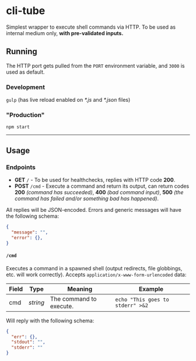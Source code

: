 # cli-tube

Simplest wrapper to execute shell commands via HTTP. To be used as internal medium only, **with pre-validated inputs.**

## Running

The HTTP port gets pulled from the `PORT` environment variable, and `3000` is used as default.

### Development

`gulp` (has live reload enabled on _*.js_ and _*.json_ files)

### "Production"

`npm start`

---

## Usage

### Endpoints

+ **GET** `/` - To be used for healthchecks, replies with HTTP code **200**.
+ **POST** `/cmd` - Execute a command and return its output, can return codes **200** _(command has succeeded)_, **400** _(bad command input)_, **500** _(the command has failed and/or something bad has happened)_.

All replies will be JSON-encoded. Errors and generic messages will have the following schema:

```json
{
  "message": "",
  "error": {},
}
```

#### `/cmd`

Executes a command in a spawned shell (output redirects, file globbings, etc. will work correctly). Accepts `application/x-www-form-urlencoded` data:

| Field | Type   | Meaning                                                                                                   | Example                        |
|-------|--------|-----------------------------------------------------------------------------------------------------------|--------------------------------|
| cmd   | _string_ | The command to execute. | `echo "This goes to stderr" >&2` |

Will reply with the following schema:

```json
{
  "err": {},
  "stdout": "",
  "stderr": ""
}
```